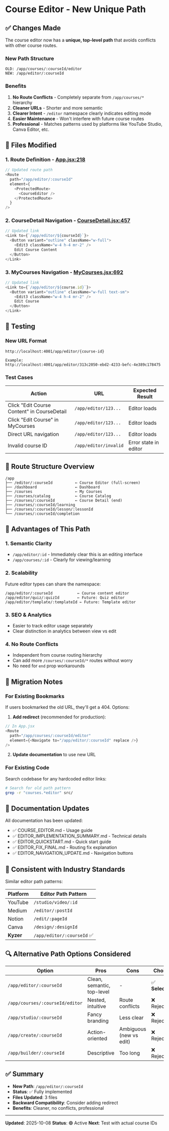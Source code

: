 # Course Editor - New Unique Path

## ✅ Changes Made

The course editor now has a **unique, top-level path** that avoids conflicts with other course routes.

### New Path Structure

```
OLD: /app/courses/:courseId/editor
NEW: /app/editor/:courseId
```

### Benefits

1. **No Route Conflicts** - Completely separate from `/app/courses/*` hierarchy
2. **Cleaner URLs** - Shorter and more semantic
3. **Clearer Intent** - `/editor` namespace clearly indicates editing mode
4. **Easier Maintenance** - Won't interfere with future course routes
5. **Professional** - Matches patterns used by platforms like YouTube Studio, Canva Editor, etc.

## 📁 Files Modified

### 1. **Route Definition** - [App.jsx:218](src/App.jsx:218)

```javascript
// Updated route path
<Route
  path="/app/editor/:courseId"
  element={
    <ProtectedRoute>
      <CourseEditor />
    </ProtectedRoute>
  }
/>
```

### 2. **CourseDetail Navigation** - [CourseDetail.jsx:457](src/pages/courses/CourseDetail.jsx:457)

```javascript
// Updated link
<Link to={`/app/editor/${courseId}`}>
  <Button variant="outline" className="w-full">
    <Edit3 className="w-4 h-4 mr-2" />
    Edit Course Content
  </Button>
</Link>
```

### 3. **MyCourses Navigation** - [MyCourses.jsx:692](src/pages/courses/MyCourses.jsx:692)

```javascript
// Updated link
<Link to={`/app/editor/${course.id}`}>
  <Button variant="outline" className="w-full text-sm">
    <Edit3 className="w-4 h-4 mr-2" />
    Edit Course
  </Button>
</Link>
```

## 🧪 Testing

### New URL Format
```
http://localhost:4001/app/editor/{course-id}

Example:
http://localhost:4001/app/editor/313c2050-ebd2-4233-befc-4e389c178475
```

### Test Cases

| Action | URL | Expected Result |
|--------|-----|----------------|
| Click "Edit Course Content" in CourseDetail | `/app/editor/123...` | Editor loads |
| Click "Edit Course" in MyCourses | `/app/editor/123...` | Editor loads |
| Direct URL navigation | `/app/editor/123...` | Editor loads |
| Invalid course ID | `/app/editor/invalid` | Error state in editor |

## 🎯 Route Structure Overview

```
/app
├── /editor/:courseId          ← Course Editor (full-screen)
├── /dashboard                 ← Dashboard
├── /courses                   ← My Courses
├── /courses/catalog           ← Course Catalog
├── /courses/:courseId         ← Course Detail (end)
├── /courses/:courseId/learning
├── /courses/:courseId/lesson/:lessonId
└── /courses/:courseId/completion
```

## 🚀 Advantages of This Path

### 1. **Semantic Clarity**
- `/app/editor/:id` - Immediately clear this is an editing interface
- `/app/courses/:id` - Clearly for viewing/learning

### 2. **Scalability**
Future editor types can share the namespace:
```
/app/editor/:courseId           ← Course content editor
/app/editor/quiz/:quizId        ← Future: Quiz editor
/app/editor/template/:templateId ← Future: Template editor
```

### 3. **SEO & Analytics**
- Easier to track editor usage separately
- Clear distinction in analytics between view vs edit

### 4. **No Route Conflicts**
- Independent from course routing hierarchy
- Can add more `/courses/:courseId/*` routes without worry
- No need for `end` prop workarounds

## 🔄 Migration Notes

### For Existing Bookmarks
If users bookmarked the old URL, they'll get a 404. Options:

1. **Add redirect** (recommended for production):
```javascript
// In App.jsx
<Route
  path="/app/courses/:courseId/editor"
  element={<Navigate to="/app/editor/:courseId" replace />}
/>
```

2. **Update documentation** to use new URL

### For Existing Code
Search codebase for any hardcoded editor links:
```bash
# Search for old path pattern
grep -r "courses.*editor" src/
```

## 📝 Documentation Updates

All documentation has been updated:
- ✅ COURSE_EDITOR.md - Usage guide
- ✅ EDITOR_IMPLEMENTATION_SUMMARY.md - Technical details
- ✅ EDITOR_QUICKSTART.md - Quick start guide
- ✅ EDITOR_FIX_FINAL.md - Routing fix explanation
- ✅ EDITOR_NAVIGATION_UPDATE.md - Navigation buttons

## 🎨 Consistent with Industry Standards

Similar editor path patterns:

| Platform | Editor Path Pattern |
|----------|-------------------|
| YouTube | `/studio/video/:id` |
| Medium | `/editor/:postId` |
| Notion | `/edit/:pageId` |
| Canva | `/design/:designId` |
| **Kyzer** | `/app/editor/:courseId` ✅ |

## 🔍 Alternative Path Options Considered

| Option | Pros | Cons | Choice |
|--------|------|------|--------|
| `/app/editor/:courseId` | Clean, semantic, top-level | - | ✅ **Selected** |
| `/app/courses/:courseId/editor` | Nested, intuitive | Route conflicts | ❌ Rejected |
| `/app/studio/:courseId` | Fancy branding | Less clear | ❌ Rejected |
| `/app/create/:courseId` | Action-oriented | Ambiguous (new vs edit) | ❌ Rejected |
| `/app/builder/:courseId` | Descriptive | Too long | ❌ Rejected |

## ✅ Summary

- **New Path**: `/app/editor/:courseId`
- **Status**: ✅ Fully implemented
- **Files Updated**: 3 files
- **Backward Compatibility**: Consider adding redirect
- **Benefits**: Cleaner, no conflicts, professional

---

**Updated**: 2025-10-08
**Status**: 🟢 Active
**Next**: Test with actual course IDs
